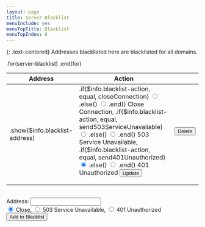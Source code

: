 ```yaml
---
layout: page
title: Server Blacklist
menuInclude: yes
menuTopTitle: Blacklist
menuTopIndex: 6
---
```

{: .text-centered}
Addresses blacklisted here are blacklisted for all domains.

<div class="blacklist-table">
	<table class="server-blacklist-table">
        <thead>
            <tr>
                <th>Address</th>
                <th>Action</th>
                <th></th>
            </tr>
        </thead>
        <tbody>
        .for(server-blacklist)
            <tr>
                <td>.show($info.blacklist-address)</td>
                <td>
                    <form method="post" action="/serveradmin/command/update-blacklist">
                    	<input type="hidden" name="Address" value=".show($info.blacklist-address)">
                    	.if($info.blacklist-action, equal, closeConnection)
	                    	<input type="radio" name="Action" value="close" checked>
	                    .else()
	                    	<input type="radio" name="Action" value="close">
	                    .end()
                    	<span> Close Connection, </span>
                    	.if($info.blacklist-action, equal, send503ServiceUnavailable)
	                    	<input type="radio" name="Action" value="503" checked>
	                    .else()
                    		<input type="radio" name="Action" value="503">
                    	.end()
                    	<span> 503 Service Unavailable, </span>
                    	.if($info.blacklist-action, equal, send401Unauthorized)
	                    	<input type="radio" name="Action" value="401" checked>
	                    .else()
    	                	<input type="radio" name="Action" value="401">
    	                .end()
                    	<span> 401 Unauthorized </span>
                    	<input type="submit" value="Update">
                    </form>
                </td>
                <td>
                    <form method="post" action="/serveradmin/command/remove-from-blacklist">
                        <input type="hidden" name="Address" value=".show($info.blacklist-address)">
                        <input type="submit" value="Delete">
                    </form>
                </td>
            </tr>
        .end(for)
        </tbody>
    </table>
    <br>
    <form class="server-blacklist-create" method="post" action="/serveradmin/command/add-to-blacklist">
        <div>
            <span>Address: </span>
            <input type="text" name="NewEntry" value="">
        </div>
        <div>
            <input type="radio" name="Action" value="close" checked>
            <span> Close, </span>
            <input type="radio" name="Action" value="503">
            <span> 503 Service Unavailable, </span>
            <input type="radio" name="Action" value="401">
            <span> 401 Unauthorized</span>
        </div>
        <div>
            <input type="submit" value="Add to Blacklist">
        </div>
    </form>
</div>

